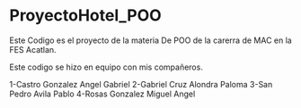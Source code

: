 # ProyectoHotel_POO
Este Codigo es el proyecto de la materia De POO de la carerra de MAC en la FES Acatlan.

Este codigo se hizo en equipo con mis compañeros.

1-Castro Gonzalez Angel Gabriel
2-Gabriel Cruz Alondra Paloma
3-San Pedro Avila Pablo
4-Rosas Gonzalez Miguel Angel
